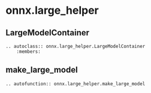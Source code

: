 # onnx.large_helper


## LargeModelContainer

```{eval-rst}
.. autoclass:: onnx.large_helper.LargeModelContainer
    :members:
```

## make_large_model

```{eval-rst}
.. autofunction:: onnx.large_helper.make_large_model
```
